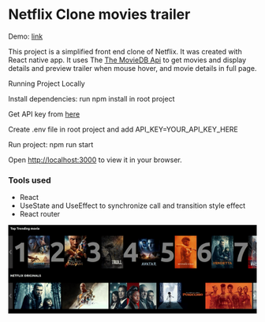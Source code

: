 # Netflix Clone movies trailer
Demo: [link](https://moviestrailer.surge.sh/)

This project is a simplified front end clone of Netflix. 
It was created with React native app.
It uses The  [The MovieDB Api](https://www.themoviedb.org/documentation/api) 
to get  movies and display details and preview trailer when mouse hover, and movie details in full page.

Running Project Locally

Install dependencies: run npm install in root project

Get API key from [here](https://www.themoviedb.org/documentation/api)

Create .env file in root project and add API_KEY=YOUR_API_KEY_HERE

Run project: npm run start

Open [http://localhost:3000](http://localhost:3000) to view it in your browser.

### Tools used
 - React
 - UseState and UseEffect to synchronize call and transition style effect
 - React router
 
 
![](./src/assets/demo.gif?raw=true)
